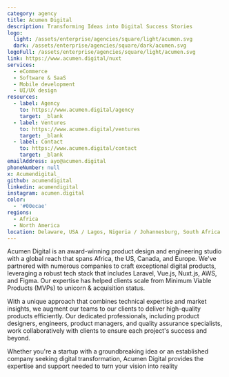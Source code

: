 ```yaml
---
category: agency
title: Acumen Digital
description: Transforming Ideas into Digital Success Stories
logo:
  light: /assets/enterprise/agencies/square/light/acumen.svg
  dark: /assets/enterprise/agencies/square/dark/acumen.svg
logoFull: /assets/enterprise/agencies/square/light/acumen.svg
link: https://www.acumen.digital/nuxt
services:
  - eCommerce
  - Software & SaaS
  - Mobile development
  - UI/UX design
resources:
  - label: Agency
    to: https://www.acumen.digital/agency
    target: _blank
  - label: Ventures
    to: https://www.acumen.digital/ventures
    target: _blank
  - label: Contact
    to: https://www.acumen.digital/contact
    target: _blank
emailAddress: ayo@acumen.digital
phoneNumber: null
x: Acumendigital_
github: acumendigital
linkedin: acumendigital
instagram: acumen.digital
color:
  - '#00ecae'
regions:
  - Africa
  - North America
location: Delaware, USA / Lagos, Nigeria / Johannesburg, South Africa
---
```


Acumen Digital is an award-winning product design and engineering studio with a global reach that spans Africa, the US, Canada, and Europe. We've partnered with numerous companies to craft exceptional digital products, leveraging a robust tech stack that includes Laravel, Vue.js, Nuxt.js, AWS, and Figma. Our expertise has helped clients scale from Minimum Viable Products (MVPs) to unicorn & acquisition status.

With a unique approach that combines technical expertise and market insights, we augment our teams to our clients to deliver high-quality products efficiently. Our dedicated professionals, including product designers, engineers, product managers, and quality assurance specialists, work collaboratively with clients to ensure each project's success and beyond.

Whether you're a startup with a groundbreaking idea or an established company seeking digital transformation, Acumen Digital provides the expertise and support needed to turn your vision into reality
